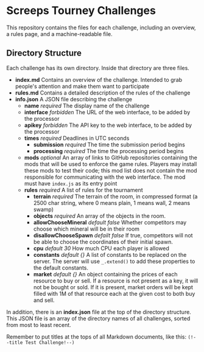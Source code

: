 # Screeps Tourney Challenges

This repository contains the files for each challenge, including an overview, a rules page, and a machine-readable file.

## Directory Structure

Each challenge has its own directory. Inside that directory are three files.

- **index.md**
Contains an overview of the challenge. Intended to grab people's attention and make them want to participate
- **rules.md** Contains a detailed description of the rules of the challenge
- **info.json** A JSON file describing the challenge
    - **name** _required_ The display name of the challenge
    - **interface** _forbidden_ The URL of the web interface, to be added by the processor
    - **apikey** _forbidden_ The API key to the web interface, to be added by the processor
    - **times** _required_ Deadlines in UTC seconds
        - **submission** _required_ The time the submission period begins
        - **processing** _required_ The time the processing period begins
    - **mods** _optional_ An array of links to GitHub repositories containing the mods that will be used to enforce the game rules. Players may install these mods to test their code; this mod list does not contain the mod responsible for communicating with the web interface. The mod must have `index.js` as its entry point
    - **rules** _required_ A list of rules for the tournament
        - **terrain** _required_ The terrain of the room, in compressed format (a 2500 char string, where 0 means plain, 1 means wall, 2 means swamp)
        - **objects** _required_ An array of the objects in the room.
        - **allowChooseMineral** _default false_ Whether competitors may choose which mineral will be in their room
        - **disallowChooseSpawn** _defailt false_ If true, competitors will not be able to choose the coordinates of their initial spawn.
        - **cpu** _default 30_ How much CPU each player is allowed
        - **constants** _default {}_ A list of constants to be replaced on the server. The server will use `_.extend()` to add these properties to the default constants.
        - **market** _default {}_ An object containing the prices of each resource to buy or sell. If a resource is not present as a key, it will not be bought or sold. If it is present, market orders will be kept filled with 1M of that resource each at the given cost to both buy and sell.

In addition, there is an **index.json** file at the top of the directory structure. This JSON file is an array of the directory names of all challenges, sorted from most to least recent.

Remember to put titles at the tops of all Markdown documents, like this: `(!--title Test Challenge!--)`

